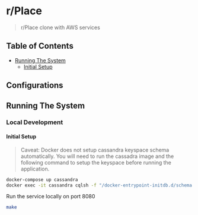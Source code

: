 # r/Place

> r/Place clone with AWS services

## Table of Contents

- [Running The System](#running-the-system)
  - [Initial Setup](#initial-setup)

## Configurations

## Running The System

### Local Development

#### Initial Setup

> Caveat: Docker does not setup cassandra keyspace schema automatically. You will need to run the cassadra image and the following command to setup the keyspace before running the application.

```bash
docker-compose up cassandra
docker exec -it cassandra cqlsh -f "/docker-entrypoint-initdb.d/schema.cql"
```

Run the service locally on port 8080

```bash
make
```

